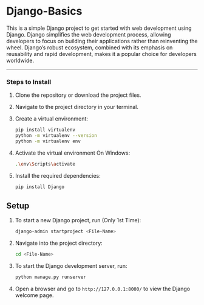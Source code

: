 # Django-Basics

This is a simple Django project to get started with web development using Django. Django simplifies the web development process, allowing developers to focus on building their applications rather than reinventing the wheel. Django’s robust ecosystem, combined with its emphasis on reusability and rapid development, makes it a popular choice for developers worldwide.

---

### Steps to Install

1. Clone the repository or download the project files.
2. Navigate to the project directory in your terminal.
3. Create a virtual environment:

   ```bash
   pip install virtualenv
   python -m virtualenv --version
   python -m virtualenv env
   ```

4. Activate the virtual environment On Windows:

   ```bash
   .\env\Scripts\activate
   ```

5. Install the required dependencies:

   ```bash
   pip install Django
   ```

## Setup

1. To start a new Django project, run (Only 1st Time):

   ```bash
   django-admin startproject <File-Name>
   ```

2. Navigate into the project directory:

   ```bash
   cd <File-Name>
   ```

3. To start the Django development server, run:

   ```bash
   python manage.py runserver
   ```

4. Open a browser and go to `http://127.0.0.1:8000/` to view the Django welcome page.
